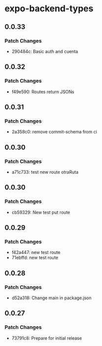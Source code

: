 # expo-backend-types

## 0.0.33

### Patch Changes

- 290484c: Basic auth and cuenta

## 0.0.32

### Patch Changes

- f49e590: Routes return JSONs

## 0.0.31

### Patch Changes

- 2a358c0: remove commit-schema from ci

## 0.0.30

### Patch Changes

- a71c733: test new route otraRuta

## 0.0.30

### Patch Changes

- cb59329: New test put route

## 0.0.29

### Patch Changes

- f42a447: new test route
- 71ebffd: new test route

## 0.0.28

### Patch Changes

- d52a318: Change main in package.json

## 0.0.27

### Patch Changes

- 73791c8: Prepare for initial release
